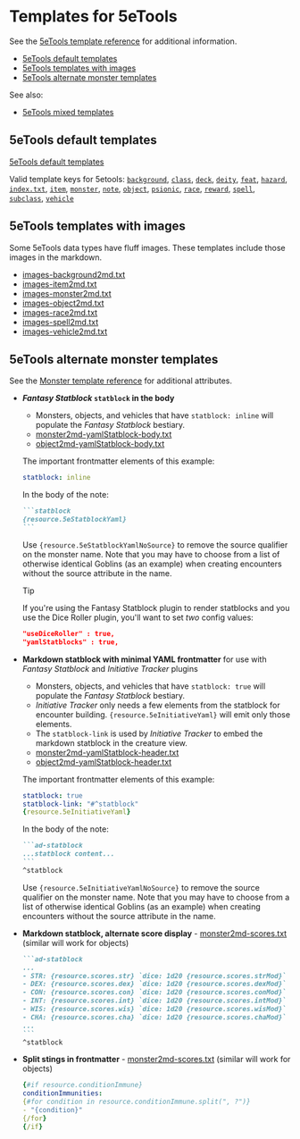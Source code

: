 # Templates for 5eTools

See the [5eTools template reference](../../../docs/templates/dnd5e/README.md) for additional information.

- [5eTools default templates](#5etools-default-templates)
- [5eTools templates with images](#5etools-templates-with-images)
- [5eTools alternate monster templates](#5etools-alternate-monster-templates)

<!-- -->
See also:

- [5eTools mixed templates](mixed/README.md)

## 5eTools default templates

[5eTools default templates](../../../src/main/resources/templates/tools5e/)

Valid template keys for 5etools:
[`background`](../../../src/main/resources/templates/tools5e/background2md.txt),
[`class`](../../../src/main/resources/templates/tools5e/class2md.txt),
[`deck`](../../../src/main/resources/templates/tools5e/deck2md.txt),
[`deity`](../../../src/main/resources/templates/tools5e/deity2md.txt),
[`feat`](../../../src/main/resources/templates/tools5e/feat2md.txt),
[`hazard`](../../../src/main/resources/templates/tools5e/hazard2md.txt),
[`index.txt`](../../../src/main/resources/templates/tools5e/index.txt),
[`item`](../../../src/main/resources/templates/tools5e/item2md.txt),
[`monster`](../../../src/main/resources/templates/tools5e/monster2md.txt),
[`note`](../../../src/main/resources/templates/tools5e/note2md.txt),
[`object`](../../../src/main/resources/templates/tools5e/object2md.txt),
[`psionic`](../../../src/main/resources/templates/tools5e/psionic2md.txt),
[`race`](../../../src/main/resources/templates/tools5e/race2md.txt),
[`reward`](../../../src/main/resources/templates/tools5e/reward2md.txt),
[`spell`](../../../src/main/resources/templates/tools5e/spell2md.txt),
[`subclass`](../../../src/main/resources/templates/tools5e/subclass2md.txt),
[`vehicle`](../../../src/main/resources/templates/tools5e/vehicle2md.txt)

## 5eTools templates with images

Some 5eTools data types have fluff images.  These templates include those images in the markdown.

- [images-background2md.txt](images-background2md.txt)
- [images-item2md.txt](images-item2md.txt)
- [images-monster2md.txt](images-monster2md.txt)
- [images-object2md.txt](images-object2md.txt)
- [images-race2md.txt](images-race2md.txt)
- [images-spell2md.txt](images-spell2md.txt)
- [images-vehicle2md.txt](images-vehicle2md.txt)

## 5eTools alternate monster templates

See the [Monster template reference](../../../docs/templates/dnd5e/QuteMonster/README.md) for additional attributes.

- ***Fantasy Statblock* `statblock` in the body**
    - Monsters, objects, and vehicles that have `statblock: inline` will populate the *Fantasy Statblock* bestiary.
    - [monster2md-yamlStatblock-body.txt](monster2md-yamlStatblock-body.txt)
    - [object2md-yamlStatblock-body.txt](object2md-yamlStatblock-body.txt)

    The important frontmatter elements of this example:

    ```yaml
    statblock: inline
    ```

    In the body of the note:

    ````markdown
    ```statblock
    {resource.5eStatblockYaml}
    ```
    ````

    Use `{resource.5eStatblockYamlNoSource}` to remove the source qualifier on the monster name.
    Note that you may have to choose from a list of otherwise identical Goblins (as an example)
    when creating encounters without the source attribute in the name.

    > [!TIP]
    > If you're using the Fantasy Statblock plugin to render statblocks
    > and you use the Dice Roller plugin, you'll want to set *two* config values:
    >
    > ```json
    > "useDiceRoller" : true,
    > "yamlStatblocks" : true,
    > ```

- **Markdown statblock with minimal YAML frontmatter** for use with *Fantasy Statblock* and *Initiative Tracker* plugins
    - Monsters, objects, and vehicles that have `statblock: true` will populate the *Fantasy Statblock* bestiary.
    - *Initiative Tracker* only needs a few elements from the statblock for encounter building. `{resource.5eInitiativeYaml}` will emit only those elements.
    - The `statblock-link` is used by *Initiative Tracker* to embed the markdown statblock in the creature view.
    - [monster2md-yamlStatblock-header.txt](monster2md-yamlStatblock-header.txt)
    - [object2md-yamlStatblock-header.txt](object2md-yamlStatblock-header.txt)

    The important frontmatter elements of this example:

    ```yaml
    statblock: true
    statblock-link: "#^statblock"
    {resource.5eInitiativeYaml}
    ```

    In the body of the note:

    ````markdown
    ```ad-statblock
    ...statblock content...
    ```
    ^statblock
    ````

    Use `{resource.5eInitiativeYamlNoSource}` to remove the source qualifier on the monster name.
    Note that you may have to choose from a list of otherwise identical Goblins (as an example)
    when creating encounters without the source attribute in the name.

- **Markdown statblock, alternate score display** - [monster2md-scores.txt](monster2md-scores.txt) (similar will work for objects)

    ````markdown
    ```ad-statblock
    ...
    - STR: {resource.scores.str} `dice: 1d20 {resource.scores.strMod}`
    - DEX: {resource.scores.dex} `dice: 1d20 {resource.scores.dexMod}`
    - CON: {resource.scores.con} `dice: 1d20 {resource.scores.conMod}`
    - INT: {resource.scores.int} `dice: 1d20 {resource.scores.intMod}`
    - WIS: {resource.scores.wis} `dice: 1d20 {resource.scores.wisMod}`
    - CHA: {resource.scores.cha} `dice: 1d20 {resource.scores.chaMod}`
    ...
    ```
    ^statblock
    ````

- **Split stings in frontmatter** - [monster2md-scores.txt](monster2md-scores.txt) (similar will work for objects)

    ```yaml
    {#if resource.conditionImmune}
    conditionImmunities:
    {#for condition in resource.conditionImmune.split(", ?")}
    - "{condition}"
    {/for}
    {/if}
    ```
